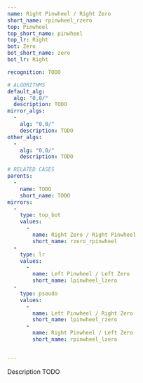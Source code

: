 ```yaml
---
name: Right Pinwheel / Right Zero
short_name: rpinwheel_rzero
top: Pinwheel
top_short_name: pinwheel
top_lr: Right
bot: Zero
bot_short_name: zero
bot_lr: Right

recognition: TODO

# ALGORITHMS
default_alg:
  alg: "0,0/"
  description: TODO
mirror_algs:
  -
    alg: "0,0/"
    description: TODO
other_algs:
  -
    alg: "0,0/"
    description: TODO

# RELATED CASES
parents:
  -
    name: TODO
    short_name: TODO
mirrors:
  -
    type: top_bot
    values: 
      -
        name: Right Zero / Right Pinwheel
        short_name: rzero_rpinwheel
  -
    type: lr
    values: 
      -
        name: Left Pinwheel / Left Zero
        short_name: lpinwheel_lzero
  -
    type: pseudo
    values: 
      -
        name: Left Pinwheel / Right Zero
        short_name: lpinwheel_rzero
      -
        name: Right Pinwheel / Left Zero
        short_name: rpinwheel_lzero


---
```


Description TODO

